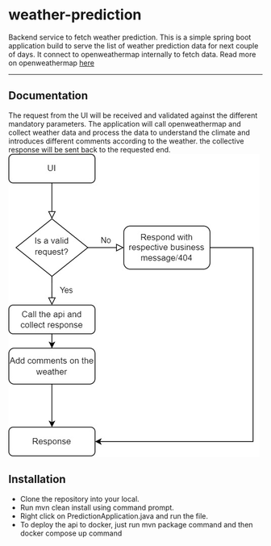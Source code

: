 # weather-prediction

Backend service to fetch weather prediction. This is a simple spring boot application build to serve the list of weather prediction data for next couple of days.
It connect to openweathermap internally to fetch data. Read more on openweathermap [here](https://openweathermap.org/)

---
## Documentation
The request from the UI will be received and validated against the different mandatory parameters. The application will call openweathermap and collect weather data and process the data to understand the climate and introduces different comments according to the weather. the collective response will be sent back to the requested end.
![flow chart](https://github.com/ShreedharBhat090/weather-prediction/blob/develop/prediction/flowchart.jpg?raw=true)


## Installation
* Clone the repository into your local. 
* Run mvn clean install using command prompt. 
* Right click on PredictionApplication.java and run the file.
* To deploy the api to docker, just run mvn package command and then docker compose up command
 

